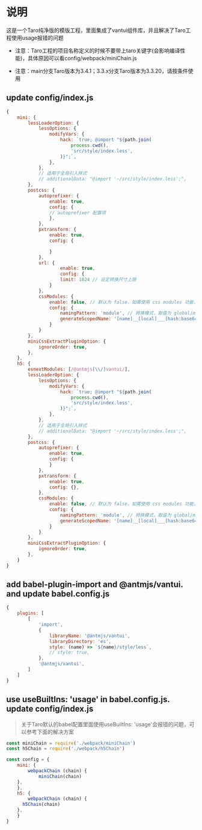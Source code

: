 # 说明

这是一个Taro纯净版的模版工程，里面集成了vantui组件库，并且解决了Taro工程使用usage报错的问题

* 注意：Taro工程的项目名称定义的时候不要带上taro关键字(会影响编译性能)，具体原因可以看config/webpack/miniChain.js

* 注意：main分支Taro版本为3.4.1；3.3.x分支Taro版本为3.3.20，请按条件使用

## update config/index.js

```js
{
	mini: {
		lessLoaderOption: {
			lessOptions: {
				modifyVars: {
					hack: `true; @import "${path.join(
						process.cwd(),
						'src/style/index.less',
					)}";`,
				},
			},
			// 适用于全局引入样式
			// additionalData: "@import '~/src/style/index.less';",
		},
		postcss: {
			autoprefixer: {
				enable: true,
				config: {
				// autoprefixer 配置项
				},
			},
			pxtransform: {
				enable: true,
				config: {

				}
			},
			url: {
					enable: true,
					config: {
					limit: 1024 // 设定转换尺寸上限
				}
			},
			cssModules: {
				enable: false, // 默认为 false，如需使用 css modules 功能，则设为 true
				config: {
					namingPattern: 'module', // 转换模式，取值为 global/module
					generateScopedName: '[name]__[local]___[hash:base64:5]'
				}
			}
		},
		miniCssExtractPluginOption: {
			ignoreOrder: true,
		},
	},
	h5: {
		esnextModules: [/@antmjs[\\/]vantui/],
		lessLoaderOption: {
			lessOptions: {
				modifyVars: {
					hack: `true; @import "${path.join(
						process.cwd(),
						'src/style/index.less',
					)}";`,
				},
			},
			// 适用于全局引入样式
			// additionalData: "@import '~/src/style/index.less';",
		},
		postcss: {
			autoprefixer: {
				enable: true,
				config: {
				}
			},
			pxtransform: {
				enable: true,
				config: {},
			},
			cssModules: {
				enable: false, // 默认为 false，如需使用 css modules 功能，则设为 true
				config: {
					namingPattern: 'module', // 转换模式，取值为 global/module
					generateScopedName: '[name]__[local]___[hash:base64:5]'
				}
			}
		},
		miniCssExtractPluginOption: {
			ignoreOrder: true,
		},
	}
}
```

## add babel-plugin-import and @antmjs/vantui. and update babel.config.js

```js
{
	plugins: [
		[
			'import',
			{
				libraryName: '@antmjs/vantui',
				libraryDirectory: 'es',
				style: (name) => `${name}/style/less`,
				// style: true,
			},
			'@antmjs/vantui',
		]
	]
}
```

## use useBuiltIns: 'usage' in babel.config.js. update config/index.js

> 关于Taro默认的babel配置里面使用useBuiltIns: 'usage'会报错的问题，可以参考下面的解决方案

```js
const miniChain = require('./webpack/miniChain')
const h5Chain = require('./webpack/h5Chain')

const config = {
	mini: {
		webpackChain (chain) {
			miniChain(chain)
    },
	},
	h5: {
		webpackChain (chain) {
      h5Chain(chain)
    },
	}
}
```


